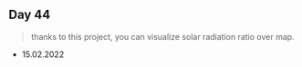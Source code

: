 ## Day 44
> thanks to this project, you can visualize solar radiation ratio over map.
- 15.02.2022

